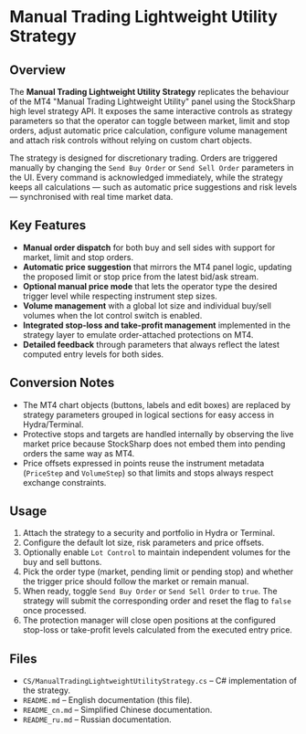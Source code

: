 # Manual Trading Lightweight Utility Strategy

## Overview
The **Manual Trading Lightweight Utility Strategy** replicates the behaviour of the MT4 "Manual Trading Lightweight Utility" panel using the StockSharp high level strategy API. It exposes the same interactive controls as strategy parameters so that the operator can toggle between market, limit and stop orders, adjust automatic price calculation, configure volume management and attach risk controls without relying on custom chart objects.

The strategy is designed for discretionary trading. Orders are triggered manually by changing the `Send Buy Order` or `Send Sell Order` parameters in the UI. Every command is acknowledged immediately, while the strategy keeps all calculations — such as automatic price suggestions and risk levels — synchronised with real time market data.

## Key Features
- **Manual order dispatch** for both buy and sell sides with support for market, limit and stop orders.
- **Automatic price suggestion** that mirrors the MT4 panel logic, updating the proposed limit or stop price from the latest bid/ask stream.
- **Optional manual price mode** that lets the operator type the desired trigger level while respecting instrument step sizes.
- **Volume management** with a global lot size and individual buy/sell volumes when the lot control switch is enabled.
- **Integrated stop-loss and take-profit management** implemented in the strategy layer to emulate order-attached protections on MT4.
- **Detailed feedback** through parameters that always reflect the latest computed entry levels for both sides.

## Conversion Notes
- The MT4 chart objects (buttons, labels and edit boxes) are replaced by strategy parameters grouped in logical sections for easy access in Hydra/Terminal.
- Protective stops and targets are handled internally by observing the live market price because StockSharp does not embed them into pending orders the same way as MT4.
- Price offsets expressed in points reuse the instrument metadata (`PriceStep` and `VolumeStep`) so that limits and stops always respect exchange constraints.

## Usage
1. Attach the strategy to a security and portfolio in Hydra or Terminal.
2. Configure the default lot size, risk parameters and price offsets.
3. Optionally enable `Lot Control` to maintain independent volumes for the buy and sell buttons.
4. Pick the order type (market, pending limit or pending stop) and whether the trigger price should follow the market or remain manual.
5. When ready, toggle `Send Buy Order` or `Send Sell Order` to `true`. The strategy will submit the corresponding order and reset the flag to `false` once processed.
6. The protection manager will close open positions at the configured stop-loss or take-profit levels calculated from the executed entry price.

## Files
- `CS/ManualTradingLightweightUtilityStrategy.cs` – C# implementation of the strategy.
- `README.md` – English documentation (this file).
- `README_cn.md` – Simplified Chinese documentation.
- `README_ru.md` – Russian documentation.

